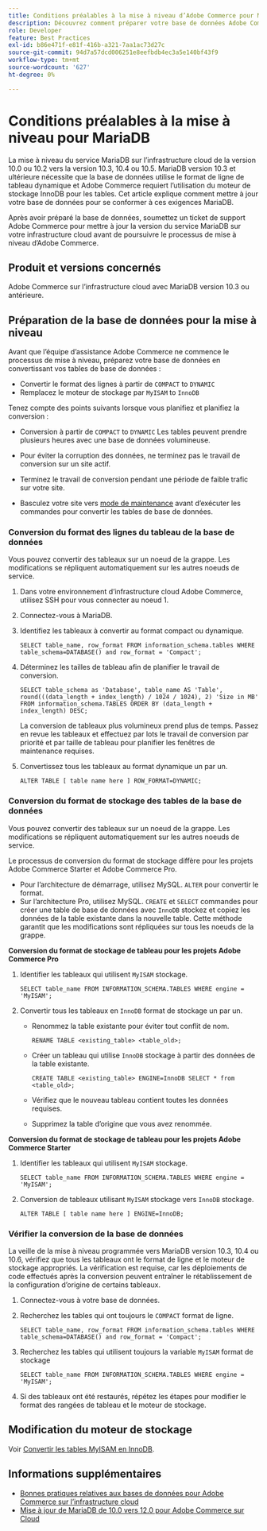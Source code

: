```yaml
---
title: Conditions préalables à la mise à niveau d’Adobe Commerce pour MariaDB
description: Découvrez comment préparer votre base de données Adobe Commerce pour mettre à niveau MariaDB à partir d’une version précédente.
role: Developer
feature: Best Practices
exl-id: b86e471f-e81f-416b-a321-7aa1ac73d27c
source-git-commit: 94d7a57dcd006251e8eefbdb4ec3a5e140bf43f9
workflow-type: tm+mt
source-wordcount: '627'
ht-degree: 0%

---
```


# Conditions préalables à la mise à niveau pour MariaDB

La mise à niveau du service MariaDB sur l’infrastructure cloud de la version 10.0 ou 10.2 vers la version 10.3, 10.4 ou 10.5. MariaDB version 10.3 et ultérieure nécessite que la base de données utilise le format de ligne de tableau dynamique et Adobe Commerce requiert l’utilisation du moteur de stockage InnoDB pour les tables. Cet article explique comment mettre à jour votre base de données pour se conformer à ces exigences MariaDB.

Après avoir préparé la base de données, soumettez un ticket de support Adobe Commerce pour mettre à jour la version du service MariaDB sur votre infrastructure cloud avant de poursuivre le processus de mise à niveau d’Adobe Commerce.

## Produit et versions concernés

Adobe Commerce sur l’infrastructure cloud avec MariaDB version 10.3 ou antérieure.

## Préparation de la base de données pour la mise à niveau

Avant que l’équipe d’assistance Adobe Commerce ne commence le processus de mise à niveau, préparez votre base de données en convertissant vos tables de base de données :

- Convertir le format des lignes à partir de `COMPACT` to `DYNAMIC`
- Remplacez le moteur de stockage par `MyISAM` to `InnoDB`

Tenez compte des points suivants lorsque vous planifiez et planifiez la conversion :

- Conversion à partir de `COMPACT` to `DYNAMIC` Les tables peuvent prendre plusieurs heures avec une base de données volumineuse.

- Pour éviter la corruption des données, ne terminez pas le travail de conversion sur un site actif.

- Terminez le travail de conversion pendant une période de faible trafic sur votre site.

- Basculez votre site vers [mode de maintenance](../../../installation/tutorials/maintenance-mode.md) avant d’exécuter les commandes pour convertir les tables de base de données.

### Conversion du format des lignes du tableau de la base de données

Vous pouvez convertir des tableaux sur un noeud de la grappe. Les modifications se répliquent automatiquement sur les autres noeuds de service.

1. Dans votre environnement d’infrastructure cloud Adobe Commerce, utilisez SSH pour vous connecter au noeud 1.

1. Connectez-vous à MariaDB.

1. Identifiez les tableaux à convertir au format compact ou dynamique.

   ```mysql
   SELECT table_name, row_format FROM information_schema.tables WHERE table_schema=DATABASE() and row_format = 'Compact';
   ```

1. Déterminez les tailles de tableau afin de planifier le travail de conversion.

   ```mysql
   SELECT table_schema as 'Database', table_name AS 'Table', round(((data_length + index_length) / 1024 / 1024), 2) 'Size in MB' FROM information_schema.TABLES ORDER BY (data_length + index_length) DESC;
   ```

   La conversion de tableaux plus volumineux prend plus de temps. Passez en revue les tableaux et effectuez par lots le travail de conversion par priorité et par taille de tableau pour planifier les fenêtres de maintenance requises.

1. Convertissez tous les tableaux au format dynamique un par un.

   ```mysql
   ALTER TABLE [ table name here ] ROW_FORMAT=DYNAMIC;
   ```

### Conversion du format de stockage des tables de la base de données

Vous pouvez convertir des tableaux sur un noeud de la grappe. Les modifications se répliquent automatiquement sur les autres noeuds de service.

Le processus de conversion du format de stockage diffère pour les projets Adobe Commerce Starter et Adobe Commerce Pro.

- Pour l’architecture de démarrage, utilisez MySQL. `ALTER` pour convertir le format.
- Sur l’architecture Pro, utilisez MySQL. `CREATE` et `SELECT` commandes pour créer une table de base de données avec `InnoDB` stockez et copiez les données de la table existante dans la nouvelle table. Cette méthode garantit que les modifications sont répliquées sur tous les noeuds de la grappe.

**Conversion du format de stockage de tableau pour les projets Adobe Commerce Pro**

1. Identifier les tableaux qui utilisent `MyISAM` stockage.

   ```mysql
   SELECT table_name FROM INFORMATION_SCHEMA.TABLES WHERE engine = 'MyISAM';
   ```

1. Convertir tous les tableaux en `InnoDB` format de stockage un par un.

   - Renommez la table existante pour éviter tout conflit de nom.

     ```mysql
     RENAME TABLE <existing_table> <table_old>;
     ```

   - Créer un tableau qui utilise `InnoDB` stockage à partir des données de la table existante.

     ```mysql
     CREATE TABLE <existing_table> ENGINE=InnoDB SELECT * from <table_old>;
     ```

   - Vérifiez que le nouveau tableau contient toutes les données requises.

   - Supprimez la table d’origine que vous avez renommée.


**Conversion du format de stockage de tableau pour les projets Adobe Commerce Starter**

1. Identifier les tableaux qui utilisent `MyISAM` stockage.

   ```mysql
   SELECT table_name FROM INFORMATION_SCHEMA.TABLES WHERE engine = 'MyISAM';
   ```

1. Conversion de tableaux utilisant `MyISAM` stockage vers `InnoDB` stockage.

   ```mysql
   ALTER TABLE [ table name here ] ENGINE=InnoDB;
   ```

### Vérifier la conversion de la base de données

La veille de la mise à niveau programmée vers MariaDB version 10.3, 10.4 ou 10.6, vérifiez que tous les tableaux ont le format de ligne et le moteur de stockage appropriés. La vérification est requise, car les déploiements de code effectués après la conversion peuvent entraîner le rétablissement de la configuration d’origine de certains tableaux.

1. Connectez-vous à votre base de données.

1. Recherchez les tables qui ont toujours le `COMPACT` format de ligne.

   ```mysql
   SELECT table_name, row_format FROM information_schema.tables WHERE table_schema=DATABASE() and row_format = 'Compact';
   ```

1. Recherchez les tables qui utilisent toujours la variable `MyISAM` format de stockage

   ```mysql
   SELECT table_name FROM INFORMATION_SCHEMA.TABLES WHERE engine = 'MyISAM';
   ```

1. Si des tableaux ont été restaurés, répétez les étapes pour modifier le format des rangées de tableau et le moteur de stockage.

## Modification du moteur de stockage

Voir [Convertir les tables MyISAM en InnoDB](../planning/database-on-cloud.md).

## Informations supplémentaires

- [Bonnes pratiques relatives aux bases de données pour Adobe Commerce sur l’infrastructure cloud](../planning/database-on-cloud.md)
- [Mise à jour de MariaDB de 10.0 vers 12.0 pour Adobe Commerce sur Cloud](https://experienceleague.adobe.com/docs/commerce-knowledge-base/kb/how-to/upgrade-mariadb-10.0-to-10.2-for-magento-commerce-cloud.html)
